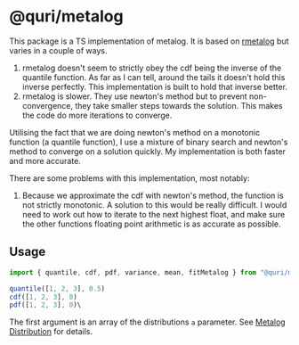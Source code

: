 # @quri/metalog
This package is a TS implementation of metalog. It is based on [rmetalog](https://github.com/isaacfab/rmetalog) but varies in a couple of ways.

1. rmetalog doesn't seem to strictly obey the cdf being the inverse of the quantile function. As far as I can tell, around the tails it doesn't hold this
inverse perfectly. This implementation is built to hold that inverse better.
2. rmetalog is slower. They use newton's method but to prevent non-convergence, they take smaller steps towards the solution. This makes the code do more
iterations to converge.

Utilising the fact that we are doing newton's method on a monotonic function (a quantile function), I use a mixture of binary search and newton's 
method to converge on a solution quickly. My implementation is both faster and more accurate.

There are some problems with this implementation, most notably:
1. Because we approximate the cdf with newton's method, the function is not strictly monotonic. A solution to this would be really difficult. I would need
to work out how to iterate to the next highest float, and make sure the other functions floating point arithmetic is as accurate as possible.


## Usage

```js
import { quantile, cdf, pdf, variance, mean, fitMetalog } from "@quri/metalog"

quantile([1, 2, 3], 0.5)
cdf([1, 2, 3], 0)
pdf([1, 2, 3], 0)\
```

The first argument is an array of the distributions `a` parameter. See [Metalog Distribution](https://en.wikipedia.org/wiki/Metalog_distribution) for details.
